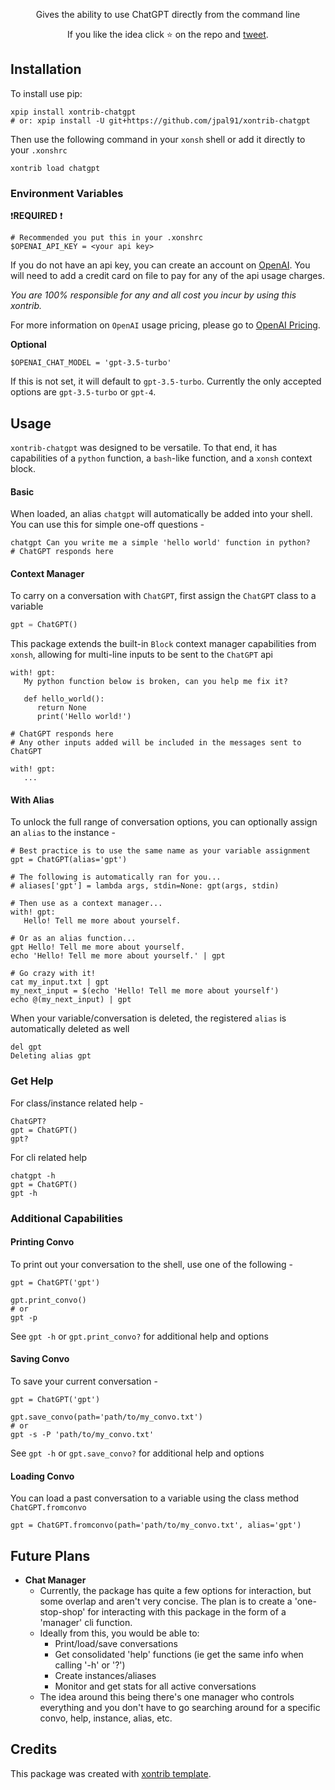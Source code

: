 <p align="center">
Gives the ability to use ChatGPT directly from the command line
</p>

<p align="center">
If you like the idea click ⭐ on the repo and <a href="https://twitter.com/intent/tweet?text=Nice%20xontrib%20for%20the%20xonsh%20shell!&url=https://github.com/jpal91/xontrib-chatgpt" target="_blank">tweet</a>.
</p>


## Installation

To install use pip:

```xsh
xpip install xontrib-chatgpt
# or: xpip install -U git+https://github.com/jpal91/xontrib-chatgpt
```

Then use the following command in your `xonsh` shell or add it directly to your `.xonshrc`

```xsh
xontrib load chatgpt
```

### Environment Variables

❗**REQUIRED** ❗
```xsh
# Recommended you put this in your .xonshrc
$OPENAI_API_KEY = <your api key>
```
If you do not have an api key, you can create an account on [OpenAI](https://openai.com/). You will need to add a credit card on file to pay for any of the api usage charges. 

*You are 100% responsible for any and all cost you incur by using this xontrib.* 

For more information on `OpenAI` usage pricing, please go to [OpenAI Pricing](https://openai.com/pricing).

**Optional**
```xsh
$OPENAI_CHAT_MODEL = 'gpt-3.5-turbo'
```
If this is not set, it will default to `gpt-3.5-turbo`. Currently the only accepted options are `gpt-3.5-turbo` or `gpt-4`.

## Usage

`xontrib-chatgpt` was designed to be versatile. To that end, it has capabilities of a `python` function, a `bash`-like function, and a `xonsh` context block.

#### Basic

When loaded, an alias `chatgpt` will automatically be added into your shell. You can use this for simple one-off questions -

```xsh
chatgpt Can you write me a simple 'hello world' function in python?
# ChatGPT responds here
```

#### Context Manager

To carry on a conversation with `ChatGPT`, first assign the `ChatGPT` class to a variable

```py
gpt = ChatGPT()
```

This package extends the built-in `Block` context manager capabilities from `xonsh`, allowing for multi-line inputs to be sent to the `ChatGPT` api

```xsh
with! gpt:
   My python function below is broken, can you help me fix it?

   def hello_world():
      return None
      print('Hello world!')

# ChatGPT responds here
# Any other inputs added will be included in the messages sent to ChatGPT

with! gpt:
   ...
```

#### With Alias

To unlock the full range of conversation options, you can optionally assign an `alias` to the instance -

```xsh
# Best practice is to use the same name as your variable assignment
gpt = ChatGPT(alias='gpt')

# The following is automatically ran for you...
# aliases['gpt'] = lambda args, stdin=None: gpt(args, stdin)

# Then use as a context manager...
with! gpt:
   Hello! Tell me more about yourself.

# Or as an alias function...
gpt Hello! Tell me more about yourself.
echo 'Hello! Tell me more about yourself.' | gpt

# Go crazy with it!
cat my_input.txt | gpt
my_next_input = $(echo 'Hello! Tell me more about yourself')
echo @(my_next_input) | gpt
```

When your variable/conversation is deleted, the registered `alias` is automatically deleted as well

```xsh
del gpt
Deleting alias gpt
```

### Get Help

For class/instance related help -

```xsh
ChatGPT?
gpt = ChatGPT()
gpt?
```

For cli related help
```xsh
chatgpt -h
gpt = ChatGPT()
gpt -h
```

### Additional Capabilities

#### Printing Convo

To print out your conversation to the shell, use one of the following -

```xsh
gpt = ChatGPT('gpt')

gpt.print_convo()
# or
gpt -p
```

See `gpt -h` or `gpt.print_convo?` for additional help and options

#### Saving Convo

To save your current conversation -

```xsh
gpt = ChatGPT('gpt')

gpt.save_convo(path='path/to/my_convo.txt')
# or
gpt -s -P 'path/to/my_convo.txt'
```

See `gpt -h` or `gpt.save_convo?` for additional help and options

#### Loading Convo

You can load a past conversation to a variable using the class method `ChatGPT.fromconvo`

```xsh
gpt = ChatGPT.fromconvo(path='path/to/my_convo.txt', alias='gpt')
```

## Future Plans
- **Chat Manager**
   - Currently, the package has quite a few options for interaction, but some overlap and aren't very concise. The plan is to create a 'one-stop-shop' for interacting with this package in the form of a 'manager' cli function.
   - Ideally from this, you would be able to:
      - Print/load/save conversations
      - Get consolidated 'help' functions (ie get the same info when calling '-h' or '?')
      - Create instances/aliases
      - Monitor and get stats for all active conversations
   - The idea around this being there's one manager who controls everything and you don't have to go searching around for a specific convo, help, instance, alias, etc.


## Credits

This package was created with [xontrib template](https://github.com/xonsh/xontrib-template).

